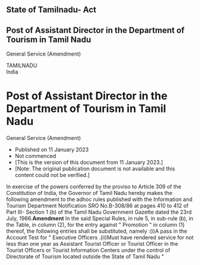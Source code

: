 ## State of Tamilnadu- Act

## Post of Assistant Director in the Department of Tourism in Tamil Nadu
General Service (Amendment)

TAMILNADU  
India

# Post of Assistant Director in the Department of Tourism in Tamil Nadu
General Service (Amendment)

  * Published on 11 January 2023 
  * Not commenced 
  * [This is the version of this document from 11 January 2023.] 
  * [Note: The original publication document is not available and this content could not be verified.] 

In exercise of the powers conferred by the proviso to Article 309 of the
Constitution of India, the Governor of Tamil Nadu hereby makes the following
amendment to the adhoc rules published with the Information and Tourism
Department Notification SRO No.B-308/86 at pages 410 to 412 of Part III-
Section 1 (b) of the Tamil Nadu Government Gazette dated the 23rd July,
1986.**Amendment** In the said Special Rules, in rule 5, in sub-rule (b), in
the Table, in column (2), for the entry against " Promotion " in column (1)
thereof, the following entries shall be substituted, namely :(i)A pass in the
Account Test for " Executive Officers .(ii)Must have rendered service for not
less than one year as Assistant Tourist Officer or Tourist Officer in the
Tourist Officers or Tourist Information Centers under the control of
Directorate of Tourism located outside the State of Tamil Nadu "

